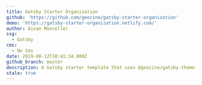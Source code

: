 ```yaml
---
title: Gatsby Starter Organization
github: 'https://github.com/geocine/gatsby-starter-organization'
demo: 'https://gatsby-starter-organization.netlify.com/'
author: Aivan Monceller
ssg:
  - Gatsby
cms:
  - No Cms
date: 2019-08-12T10:41:34.000Z
github_branch: master
description: A Gatsby starter template that uses @geocine/gatsby-theme-organization
stale: true
---
```

